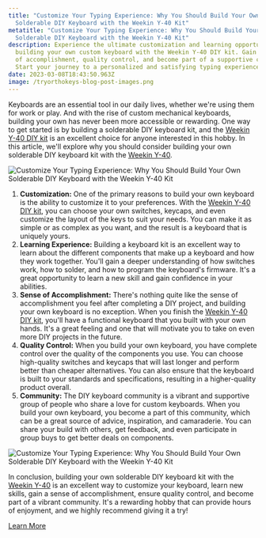 ```yaml
---
title: "Customize Your Typing Experience: Why You Should Build Your Own
  Solderable DIY Keyboard with the Weekin Y-40 Kit"
metatitle: "Customize Your Typing Experience: Why You Should Build Your Own
  Solderable DIY Keyboard with the Weekin Y-40 Kit"
description: Experience the ultimate customization and learning opportunity by
  building your own custom keyboard with the Weekin Y-40 DIY kit. Gain a sense
  of accomplishment, quality control, and become part of a supportive community.
  Start your journey to a personalized and satisfying typing experience now.
date: 2023-03-08T18:43:50.963Z
image: /tryorthokeys-blog-post-images.png
---
```

Keyboards are an essential tool in our daily lives, whether we're using them for work or play. And with the rise of custom mechanical keyboards, building your own has never been more accessible or rewarding. One way to get started is by building a solderable DIY keyboard kit, and the  [Weekin Y-40 DIY kit](https://kbdfans.com/r?id=0vmssg) is an excellent choice for anyone interested in this hobby. In this article, we'll explore why you should consider building your own solderable DIY keyboard kit with the [Weekin Y-40](https://kbdfans.com/r?id=0vmssg).

![Customize Your Typing Experience: Why You Should Build Your Own Solderable DIY Keyboard with the Weekin Y-40 Kit](/tryorthokeys-blog-post-images.png "Customize Your Typing Experience: Why You Should Build Your Own Solderable DIY Keyboard with the Weekin Y-40 Kit")

1. **Customization:** One of the primary reasons to build your own keyboard is the ability to customize it to your preferences. With the [Weekin Y-40 DIY kit](https://kbdfans.com/r?id=0vmssg), you can choose your own switches, keycaps, and even customize the layout of the keys to suit your needs. You can make it as simple or as complex as you want, and the result is a keyboard that is uniquely yours.
2. **Learning Experience:** Building a keyboard kit is an excellent way to learn about the different components that make up a keyboard and how they work together. You'll gain a deeper understanding of how switches work, how to solder, and how to program the keyboard's firmware. It's a great opportunity to learn a new skill and gain confidence in your abilities.
3. **Sense of Accomplishment:** There's nothing quite like the sense of accomplishment you feel after completing a DIY project, and building your own keyboard is no exception. When you finish the [Weekin Y-40 DIY kit](https://kbdfans.com/r?id=0vmssg), you'll have a functional keyboard that you built with your own hands. It's a great feeling and one that will motivate you to take on even more DIY projects in the future.
4. **Quality Control:** When you build your own keyboard, you have complete control over the quality of the components you use. You can choose high-quality switches and keycaps that will last longer and perform better than cheaper alternatives. You can also ensure that the keyboard is built to your standards and specifications, resulting in a higher-quality product overall.
5. **Community:** The DIY keyboard community is a vibrant and supportive group of people who share a love for custom keyboards. When you build your own keyboard, you become a part of this community, which can be a great source of advice, inspiration, and camaraderie. You can share your build with others, get feedback, and even participate in group buys to get better deals on components.

![Customize Your Typing Experience: Why You Should Build Your Own Solderable DIY Keyboard with the Weekin Y-40 Kit](/23_c5edf877-d915-4935-8954-d2fbdad6aa46.jpg "Customize Your Typing Experience: Why You Should Build Your Own Solderable DIY Keyboard with the Weekin Y-40 Kit")

In conclusion, building your own solderable DIY keyboard kit with the [Weekin Y-40](https://kbdfans.com/r?id=0vmssg) is an excellent way to customize your keyboard, learn new skills, gain a sense of accomplishment, ensure quality control, and become part of a vibrant community. It's a rewarding hobby that can provide hours of enjoyment, and we highly recommend giving it a try!

<a class="btn btn-primary" href="https://kbdfans.com/r?id=0vmssg">Learn More</a>